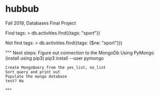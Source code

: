 # hubbub
Fall 2019, Databases Final Project

Find tags: > db.activities.find({tags: "sport"})

Not find tags: > db.activities.find({tags: {$ne: "sport"}})

"""
Next steps:
    Figure out connection to the MongoDb
        Using PyMongo (install using pip3)
        pip3 install --user pymongo

    Create MongoQuery from the yes_list, no_list
    Sort query and print out
    Populate the mongo database
    test? Ha
"""
